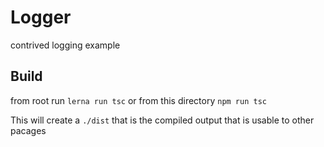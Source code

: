 # Logger

contrived logging example

## Build

from root run `lerna run tsc` or from this directory `npm run tsc`

This will create a `./dist` that is the compiled output that is usable to other pacages
